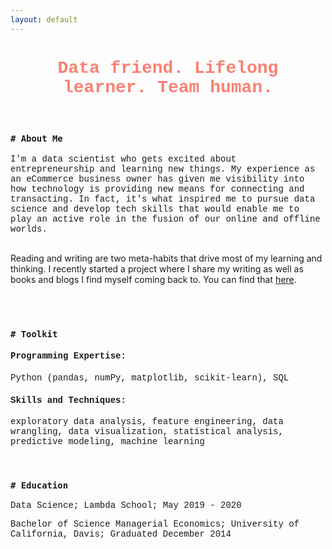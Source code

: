 ```yaml
---
layout: default
---
```


<h1 style='text-align:center;font-family:Courier New;color:salmon'>Data friend. Lifelong learner. Team human.</h1>

<br>

<h3 style='font-weight:bold;font-family:Courier New'><code># About Me</code></h3>

<p style='font-family:Courier New'>I'm a data scientist who gets excited about entrepreneurship and learning new things. My experience as an eCommerce business owner has given me visibility into how technology is providing new means for connecting and transacting. In fact, it's what inspired me to pursue data science and develop tech skills that would enable me to play an active role in the fusion of our online and offline worlds.

<br>
<br>

Reading and writing are two meta-habits that drive most of my learning and thinking. I recently started a project where I share my writing as well as books and blogs I find myself coming back to. You can find that <a href="https://taylorbickell.com/">here</a>.

<br>
<br>

<h3 style='font-weight:bold;font-family:Courier New'><code># Toolkit</code></h3>

<!-- <br> -->
<h4 style='font-family:Courier New'>Programming Expertise:</h4>
<p style='font-family:Courier New'>Python (pandas, numPy, matplotlib, scikit-learn), SQL</p>

<h4 style='font-family:Courier New'>Skills and Techniques:</h4>
<p style='font-family:Courier New'>exploratory data analysis, feature engineering, data wrangling, data visualization, statistical analysis, predictive modeling, machine learning</p>

<br>

<h3 style='font-weight:bold;font-family:Courier New'><code># Education</code></h3>

<!-- <br> -->
<p style='font-family:Courier New'>Data Science; Lambda School; May 2019 - 2020</p>
<p style='font-family:Courier New'>Bachelor of Science Managerial Economics; University of California, Davis; Graduated December 2014</p>